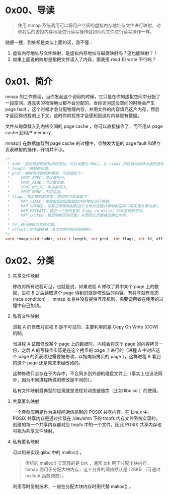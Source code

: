 # 0x00、导读

> 使用 mmap 系统调用可以将用户空间的虚拟内存地址与文件进行映射，对映射后的虚拟内存地址进行读写操作就如同对文件进行读写操作一样。

随便一搜，到处都是类似上面的话，我不懂：
1. 虚拟内存地址与文件映射，是虚拟内存地址与磁盘映射吗？这也能映射？！
2. 如果上面说的映射是指把文件读入了内存，那我用 read 和 write 不行吗？

# 0x01、简介

mmap 的工作原理，当你发起这个调用的时候，它只是在你的虚拟空间中分配了一段空间，连真实的物理地址都不会分配的，当你访问这段空间的时候会产生 page fault ，这个时候才会分配物理内存，并用文件的内容填充这片内存，然后才返回你进程的上下文，这时你的程序才会感知到这片内存里有数据。

文件从磁盘载入到内核空间的 page cache ，你可以直接操作了，而不用从 page cache 到用户 memory .

mmap() 在数据加载到 page cache 的过程中，会触发大量的 page fault 和建立页表映射的操作，开销并不小。

```c
/*
 * addr：指定映射的虚拟内存地址，可以设置为 NULL，让 Linux 内核自动选择合适的虚拟内存地址。
 * length：映射的长度。
 * prot：映射内存的保护模式，可选值如下：
 *     PROT_EXEC：可以被执行。
 *     PROT_READ：可以被读取。
 *     PROT_WRITE：可以被写入。
 *     PROT_NONE：不可访问。
 * flags：指定映射的类型，常用的可选值如下：
 *     MAP_FIXED：使用指定的起始虚拟内存地址进行映射。
 *     MAP_SHARED：与其它所有映射到这个文件的进程共享映射空间（可实现共享内存）。
 *     MAP_PRIVATE：建立一个写时复制（Copy on Write）的私有映射空间。
 *     MAP_LOCKED：锁定映射区的页面，从而防止页面被交换出内存。
 *     ...
 * fd：进行映射的文件句柄。
 * offset：文件偏移量（从文件的何处开始映射）。
*/
void *mmap(void *addr, size_t length, int prot, int flags, int fd, off_t offset);
```

# 0x02、分类

1. 共享文件映射

    修改对所有进程可见，也就是说，如果进程 A 修改了其中某个 page 上的数据，进程 B 之后读取这个 page 得到的就是修改后的内容。有共享就有竞态 (race condition) ， mmap 本身并没有提供互斥机制，需要调用者在使用的过程中自己加锁。

2. 私有文件映射

    进程 A 的修改对进程 B 是不可见的，主要利用的是 Copy On Write (COW) 机制。

    当进程 A 试图修改某个 page 上的数据时，内核会将这个 page 的内容拷贝一份，之后 A 的写操作实际是在这个拷贝的 page 上进行的（进程 A 中对应这个 page 的页表项也需要被修改，以指向新拷贝的 page ），这样进程 B 看到的这个 page 还是原来未经改动的。

    这种修改只会存在于内存中，不会同步到外部的磁盘文件上（事实上也没法同步，因为不同进程所做的修改是不同的）。
    
    私有文件映射最典型的应用就是进程对动态链接库（比如 libc.so ）的使用。

3. 共享匿名映射

    一个典型应用是作为进程间通信机制的 POSIX 共享内存。在 Linux 中， POSIX 共享内存是通过挂载在 /dev/shm 下的 tmpfs 内存文件系统实现的，创建的每一个共享内存都对应 tmpfs 中的一个文件，因此 POSIX 共享内存也可视为共享文件映射。

4. 私有匿名映射

    可以用来实现 glibc 中的 malloc() 。
    > 传统的 malloc() 实现靠的是 brk ，通常 brk 用于分配小块内存， mmap 则用于分配大块内存，这个分界的阈值默认是 128KB （可通过 mallopt 函数调整）。

    利用写时复制技术，一般在分配大块内存时用代替 malloc() 。